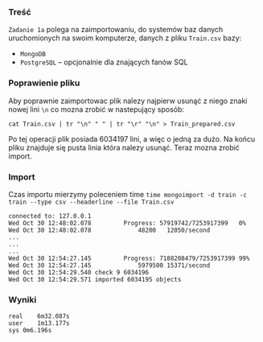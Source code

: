 ### Treść
`Zadanie 1a` polega na zaimportowaniu, do systemów baz danych uruchomionych na swoim komputerze, danych z pliku `Train.csv` bazy:

   * `MongoDB`
   * `PostgreSQL` – opcjonalnie dla znających fanów SQL

### Poprawienie pliku

Aby poprawnie zaimportowac plik nalezy najpierw usunąć z niego znaki nowej lini `\n` co mozna zrobić w nastepujący sposób:

`cat Train.csv | tr "\n" " " | tr "\r" "\n" > Train_prepared.csv`

Po tej operacji plik posiada 6034197 lini, a więc o jedną za dużo. Na końcu pliku znajduje się pusta linia która nalezy usunąć. Teraz mozna zrobić import.

### Import

Czas importu mierzymy poleceniem time
`time mongoimport -d train -c train --type csv --headerline --file Train.csv` 

```
connected to: 127.0.0.1
Wed Oct 30 12:48:02.078 		Progress: 57919742/7253917399	0%
Wed Oct 30 12:48:02.078 			48200	12050/second
...
...
...
Wed Oct 30 12:54:27.145 		Progress: 7188208479/7253917399	99%
Wed Oct 30 12:54:27.145 			5979500	15371/second
Wed Oct 30 12:54:29.540 check 9 6034196
Wed Oct 30 12:54:29.571 imported 6034195 objects
```

### Wyniki

```
real	6m32.087s
user	1m13.177s
sys	0m6.196s
```
